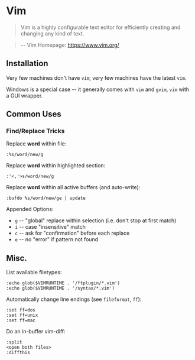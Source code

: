 # Vim

>  Vim is a highly configurable text editor for efficiently creating and changing any kind of text.

> -- Vim Homepage: https://www.vim.org/



## Installation

Very few machines don't have `vim`; very few machines have the latest `vim`.

Windows is a special case -- it generally comes with `vim` and `gvim`, `vim` with a GUI wrapper.  

## Common Uses

### Find/Replace Tricks

Replace **word** within file:
```
:%s/word/new/g
```

Replace **word** within highlighted section:
```
:'<,'>s/word/new/g
```

Replace **word** within all active buffers (and auto-write):
```
:bufdo %s/word/new/ge | update
```

Appended Options:
* `g` -- "global" replace within selection (i.e. don't stop at first match)
* `i` -- case "insensitive" match
* `c` -- ask for "confirmation" before each replace
* `e` -- no "error" if pattern not found

## Misc.

List available filetypes:

```
:echo glob($VIMRUNTIME . '/ftplugin/*.vim')
:echo glob($VIMRUNTIME . '/syntax/*.vim')
```

Automatically change line endings (see `fileformat`, `ff`):
```
:set ff=dos
:set ff=unix
:set ff=mac
```

Do an in-buffer vim-diff:
```
:split
<open both files>
:diffthis
```
